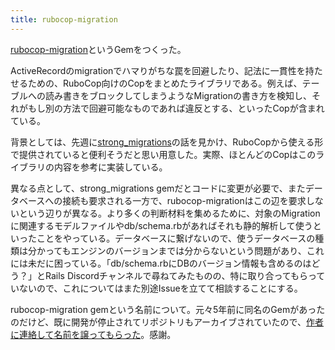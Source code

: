 ```yaml
---
title: rubocop-migration
---
```


[rubocop-migration](https://github.com/r7kamura/rubocop-migration)というGemをつくった。

ActiveRecordのmigrationでハマりがちな罠を回避したり、記法に一貫性を持たせるための、RuboCop向けのCopをまとめたライブラリである。例えば、テーブルへの読み書きをブロックしてしまうようなMigrationの書き方を検知し、それがもし別の方法で回避可能なものであれば違反とする、といったCopが含まれている。

背景としては、先週に[strong_migrations](https://github.com/ankane/strong_migrations)の話を見かけ、RuboCopから使える形で提供されていると便利そうだと思い用意した。実際、ほとんどのCopはこのライブラリの内容を参考に実装している。

異なる点として、strong_migrations gemだとコードに変更が必要で、またデータベースへの接続も要求される一方で、rubocop-migrationはこの辺を要求しないという辺りが異なる。より多くの判断材料を集めるために、対象のMigrationに関連するモデルファイルやdb/schema.rbがあればそれも静的解析して使うといったことをやっている。データベースに繋げないので、使うデータベースの種類は分かってもエンジンのバージョンまでは分からないという問題があり、これには未だに困っている。「db/schema.rbにDBのバージョン情報も含めるのはどう？」とRails Discordチャンネルで尋ねてみたものの、特に取り合ってもらっていないので、これについてはまた別途Issueを立てて相談することにする。

rubocop-migration gemという名前について。元々5年前に同名のGemがあったのだけど、既に開発が停止されてリポジトリもアーカイブされていたので、[作者に連絡して名前を譲ってもらった](https://github.com/r7kamura/rubocop-migration/issues/1)。感謝。
